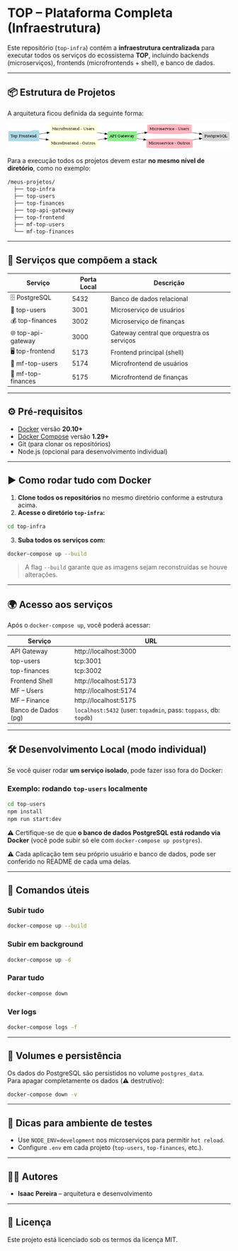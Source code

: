 # TOP – Plataforma Completa (Infraestrutura)

Este repositório (`top-infra`) contém a **infraestrutura centralizada** para executar todos os serviços do ecossistema **TOP**, incluindo backends (microserviços), frontends (microfrontends + shell), e banco de dados.

---

## 📦 Estrutura de Projetos

A arquitetura ficou definida da seguinte forma:

![Arquitetura Base](arquitetura_base.png)

Para a execução todos os projetos devem estar **no mesmo nível de diretório**, como no exemplo:

```
/meus-projetos/
  ├── top-infra
  ├── top-users
  ├── top-finances
  ├── top-api-gateway
  ├── top-frontend
  ├── mf-top-users
  └── mf-top-finances
```

---

## 🧩 Serviços que compõem a stack

| Serviço            | Porta Local | Descrição                                |
|--------------------|-------------|------------------------------------------|
| 🗄️ PostgreSQL     | 5432        | Banco de dados relacional                |
| 👥 top-users       | 3001        | Microserviço de usuários                 |
| 💰 top-finances    | 3002        | Microserviço de finanças                 |
| 🌐 top-api-gateway | 3000        | Gateway central que orquestra os serviços |
| 🖥️ top-frontend   | 5173        | Frontend principal (shell)               |
| 🧩 mf-top-users    | 5174        | Microfrontend de usuários                |
| 🧩 mf-top-finances | 5175        | Microfrontend de finanças                |

---

## ⚙️ Pré-requisitos

- [Docker](https://www.docker.com/) versão **20.10+**
- [Docker Compose](https://docs.docker.com/compose/) versão **1.29+**
- Git (para clonar os repositórios)
- Node.js (opcional para desenvolvimento individual)

---

## ▶️ Como rodar tudo com Docker

1. **Clone todos os repositórios** no mesmo diretório conforme a estrutura acima.
2. **Acesse o diretório `top-infra`:**

```bash
cd top-infra
```

3. **Suba todos os serviços com:**

```bash
docker-compose up --build
```

> A flag `--build` garante que as imagens sejam reconstruídas se houve alterações.

---

## 🌍 Acesso aos serviços

Após o `docker-compose up`, você poderá acessar:

| Serviço                | URL                                                       |
|------------------------|-----------------------------------------------------------|
| API Gateway            | http://localhost:3000                                     |
| top-users              | tcp:3001                                                  |
| top-finances           | tcp:3002                                                  |
| Frontend Shell         | http://localhost:5173                                     |
| MF – Users             | http://localhost:5174                                     |
| MF – Finance           | http://localhost:5175                                     |
| Banco de Dados (pg)    | `localhost:5432` (user: `topadmin`, pass: `toppass`, db: `topdb`) |

---

## 🛠️ Desenvolvimento Local (modo individual)

Se você quiser rodar **um serviço isolado**, pode fazer isso fora do Docker:

### Exemplo: rodando `top-users` localmente

```bash
cd top-users
npm install
npm run start:dev
```

⚠️ Certifique-se de que **o banco de dados PostgreSQL está rodando via Docker** (você pode subir só ele com `docker-compose up postgres`).

⚠️ Cada aplicação tem seu próprio usuário e banco de dados, pode ser conferido no README de cada uma delas. 

---

## 🧹 Comandos úteis

### Subir tudo
```bash
docker-compose up --build
```

### Subir em background
```bash
docker-compose up -d
```

### Parar tudo
```bash
docker-compose down
```

### Ver logs
```bash
docker-compose logs -f
```

---

## 📁 Volumes e persistência

Os dados do PostgreSQL são persistidos no volume `postgres_data`.  
Para apagar completamente os dados (⚠️ destrutivo):

```bash
docker-compose down -v
```

---

## 🧪 Dicas para ambiente de testes

- Use `NODE_ENV=development` nos microserviços para permitir `hot reload`.
- Configure `.env` em cada projeto (`top-users`, `top-finances`, etc.).

---

## 👨‍💻 Autores

- **Isaac Pereira** – arquitetura e desenvolvimento

---

## 📜 Licença

Este projeto está licenciado sob os termos da licença MIT.
